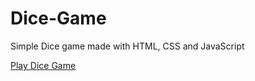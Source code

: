 # Dice-Game   

Simple Dice game made with HTML, CSS and JavaScript  

[Play Dice Game](https://goodfishfrancis.github.io/Dice-Game/)
